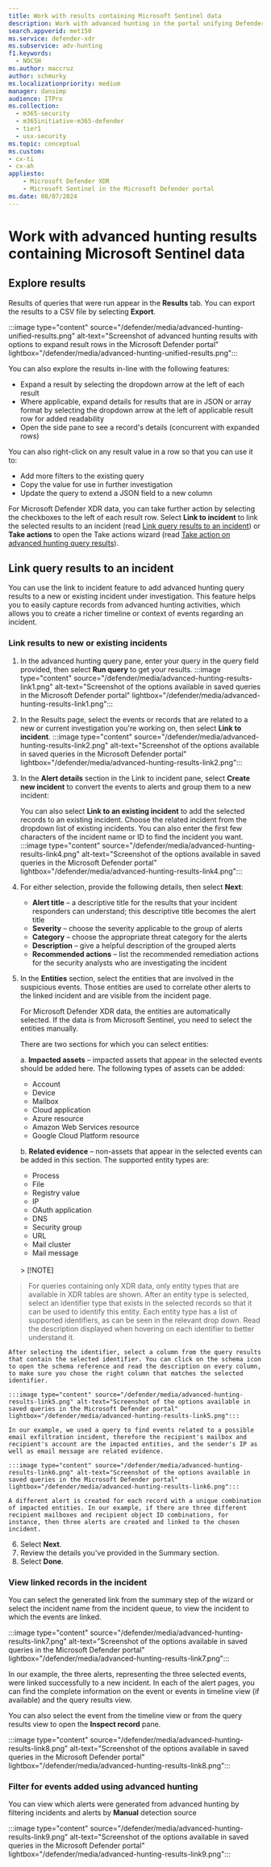 ```yaml
---
title: Work with results containing Microsoft Sentinel data
description: Work with advanced hunting in the portal unifying Defender XDR and Sentinel data
search.appverid: met150
ms.service: defender-xdr
ms.subservice: adv-hunting
f1.keywords: 
  - NOCSH
ms.author: maccruz
author: schmurky
ms.localizationpriority: medium
manager: dansimp
audience: ITPro
ms.collection: 
  - m365-security
  - m365initiative-m365-defender
  - tier1
  - usx-security
ms.topic: conceptual
ms.custom:
- cx-ti
- cx-ah
appliesto:
    - Microsoft Defender XDR
    - Microsoft Sentinel in the Microsoft Defender portal
ms.date: 08/07/2024
---
```


# Work with advanced hunting results containing Microsoft Sentinel data

## Explore results

Results of queries that were run appear in the **Results** tab. You can export the results to a CSV file by selecting **Export**. 

:::image type="content" source="/defender/media/advanced-hunting-unified-results.png" alt-text="Screenshot of advanced hunting results with options to expand result rows in the Microsoft Defender portal" lightbox="/defender/media/advanced-hunting-unified-results.png":::

You can also explore the results in-line with the following features:

- Expand a result by selecting the dropdown arrow at the left of each result
- Where applicable, expand details for results that are in JSON or array format by selecting the dropdown arrow at the left of applicable result row for added readability
- Open the side pane to see a record's details (concurrent with expanded rows)

You can also right-click on any result value in a row so that you can use it to:
- Add more filters to the existing query
- Copy the value for use in further investigation
- Update the query to extend a JSON field to a new column

For Microsoft Defender XDR data, you can take further action by selecting the checkboxes to the left of each result row. Select **Link to incident** to link the selected results to an incident (read [Link query results to an incident](advanced-hunting-link-to-incident.md)) or **Take actions** to open the Take actions wizard (read [Take action on advanced hunting query results](advanced-hunting-take-action.md)).

## Link query results to an incident

You can use the link to incident feature to add advanced hunting query results to a new or existing incident under investigation. This feature helps you to easily capture records from advanced hunting activities, which allows you to create a richer timeline or context of events regarding an incident.

### Link results to new or existing incidents

1.	In the advanced hunting query pane, enter your query in the query field provided, then select **Run query** to get your results.
   :::image type="content" source="/defender/media/advanced-hunting-results-link1.png" alt-text="Screenshot of the options available in saved queries in the Microsoft Defender portal" lightbox="/defender/media/advanced-hunting-results-link1.png":::

2.	In the Results page, select the events or records that are related to a new or current investigation you're working on, then select **Link to incident**.
   :::image type="content" source="/defender/media/advanced-hunting-results-link2.png" alt-text="Screenshot of the options available in saved queries in the Microsoft Defender portal" lightbox="/defender/media/advanced-hunting-results-link2.png":::

3.	In the **Alert details** section in the Link to incident pane, select **Create new incident** to convert the events to alerts and group them to a new incident:

    You can also select **Link to an existing incident** to add the selected records to an existing incident. Choose the related incident from the dropdown list of existing incidents. You can also enter the first few characters of the incident name or ID to find the incident you want.<br>
   :::image type="content" source="/defender/media/advanced-hunting-results-link4.png" alt-text="Screenshot of the options available in saved queries in the Microsoft Defender portal" lightbox="/defender/media/advanced-hunting-results-link4.png":::
4.	For either selection, provide the following details, then select **Next**:
    - **Alert title** – a descriptive title for the results that your incident responders can understand; this descriptive title becomes the alert title
    - **Severity** – choose the severity applicable to the group of alerts
    - **Category** – choose the appropriate threat category for the alerts
    - **Description** – give a helpful description of the grouped alerts
    - **Recommended actions** – list the recommended remediation actions for the security analysts who are investigating the incident
5.	In the **Entities** section, select the entities that are involved in the suspicious events. Those entities are used to correlate other alerts to the linked incident and are visible from the incident page. 

      For Microsoft Defender XDR data, the entities are automatically selected. If the data is from Microsoft Sentinel, you need to select the entities manually.

      There are two sections for which you can select entities:

    a. **Impacted assets** – impacted assets that appear in the selected events should be added here. The following types of assets can be added: 
    - Account
    - Device
    - Mailbox
    - Cloud application
    - Azure resource
    - Amazon Web Services resource
    - Google Cloud Platform resource

    b. **Related evidence** – non-assets that appear in the selected events can be added in this section. The supported entity types are:
    - Process
    - File
    - Registry value
    - IP
    - OAuth application
    - DNS
    - Security group
    - URL
    - Mail cluster
    - Mail message
    <br>
    > [!NOTE]
  > For queries containing only XDR data, only entity types that are available in XDR tables are shown.
    After an entity type is selected, select an identifier type that exists in the selected records so that it can be used to identify this entity. Each entity type has a list of supported identifiers, as can be seen in the relevant drop down. Read the description displayed when hovering on each identifier to better understand it. 
    
    After selecting the identifier, select a column from the query results that contain the selected identifier. You can click on the schema icon to open the schema reference and read the description on every column, to make sure you chose the right column that matches the selected identifier. 
    
    :::image type="content" source="/defender/media/advanced-hunting-results-link5.png" alt-text="Screenshot of the options available in saved queries in the Microsoft Defender portal" lightbox="/defender/media/advanced-hunting-results-link5.png":::
    
    In our example, we used a query to find events related to a possible email exfiltration incident, therefore the recipient's mailbox and recipient's account are the impacted entities, and the sender's IP as well as email message are related evidence.
    
    :::image type="content" source="/defender/media/advanced-hunting-results-link6.png" alt-text="Screenshot of the options available in saved queries in the Microsoft Defender portal" lightbox="/defender/media/advanced-hunting-results-link6.png":::
    
    A different alert is created for each record with a unique combination of impacted entities. In our example, if there are three different recipient mailboxes and recipient object ID combinations, for instance, then three alerts are created and linked to the chosen incident.

6. Select **Next**.
7. Review the details you've provided in the Summary section. 
8.	Select **Done**.

### View linked records in the incident
You can select the generated link from the summary step of the wizard or select the incident name from the incident queue, to view the incident to which the events are linked.

:::image type="content" source="/defender/media/advanced-hunting-results-link7.png" alt-text="Screenshot of the options available in saved queries in the Microsoft Defender portal" lightbox="/defender/media/advanced-hunting-results-link7.png":::

In our example, the three alerts, representing the three selected events, were linked successfully to a new incident.
In each of the alert pages, you can find the complete information on the event or events in timeline view (if available) and the query results view. 

You can also select the event from the timeline view or from the query results view to open the **Inspect record** pane.

:::image type="content" source="/defender/media/advanced-hunting-results-link8.png" alt-text="Screenshot of the options available in saved queries in the Microsoft Defender portal" lightbox="/defender/media/advanced-hunting-results-link8.png":::

### Filter for events added using advanced hunting
You can view which alerts were generated from advanced hunting by filtering incidents and alerts by **Manual** detection source 

:::image type="content" source="/defender/media/advanced-hunting-results-link9.png" alt-text="Screenshot of the options available in saved queries in the Microsoft Defender portal" lightbox="/defender/media/advanced-hunting-results-link9.png":::